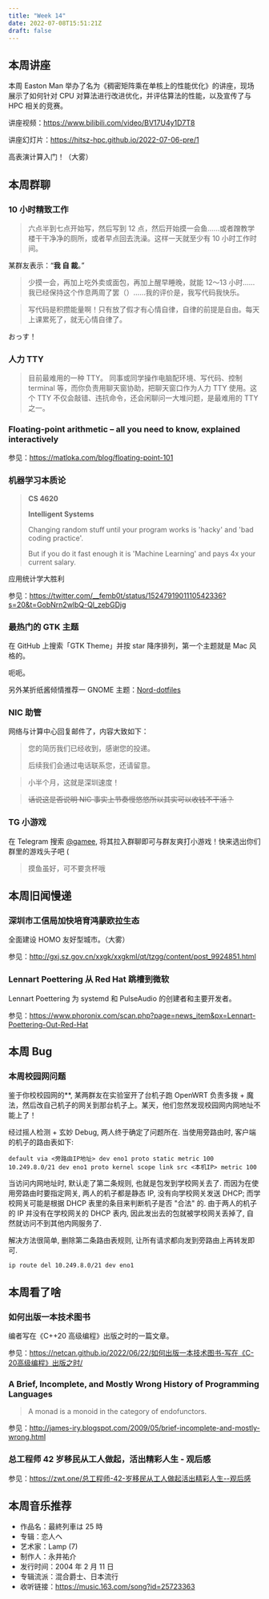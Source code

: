 ```yaml
---
title: "Week 14"
date: 2022-07-08T15:51:21Z
draft: false
---
```


## 本周讲座

本周 Easton Man 举办了名为《稠密矩阵乘在单核上的性能优化》的讲座，现场展示了如何针对 CPU 对算法进行改进优化，并评估算法的性能，以及宣传了与 HPC 相关的竞赛。

讲座视频：<https://www.bilibili.com/video/BV17U4y1D7T8>

讲座幻灯片：<https://hitsz-hpc.github.io/2022-07-06-pre/1>

高表演计算入门！（大雾）

<!--more-->

## 本周群聊

### 10 小时精致工作

> 六点半到七点开始写，然后写到 12 点，然后开始摸一会鱼……或者蹭教学楼干干净净的厕所，或者早点回去洗澡。这样一天就至少有 10 小时工作时间。

某群友表示：“**我 自 裁**。”

> 少摸一会，再加上吃外卖或面包，再加上醒早睡晚，就能 12～13 小时……我已经保持这个作息两周了罢（）……我的评价是，我写代码我快乐。

> 写代码是积攒能量啊！只有放了假才有心情自律，自律的前提是自由。每天上课累死了，就无心情自律了。

おっす！

### 人力 TTY

> 目前最难用的一种 TTY。
> 同事或同学操作电脑配环境、写代码、控制 terminal 等，而你负责用聊天窗协助，把聊天窗口作为人力 TTY 使用。这个 TTY 不仅会敲错、违抗命令，还会闲聊问一大堆问题，是最难用的 TTY 之一。

### Floating-point arithmetic – all you need to know, explained interactively

参见：<https://matloka.com/blog/floating-point-101>

### 机器学习本质论

> **CS 4620**
> 
> **Intelligent Systems**
> 
> Changing random stuff until your program works is 'hacky' and 'bad coding practice'.
> 
> But if you do it fast enough it is 'Machine Learning' and pays 4x your current salary.

应用统计学大胜利

参见：<https://twitter.com/__femb0t/status/1524791901110542336?s=20&t=GobNrn2wlbQ-Ql_zebGDjg>

### 最热门的 GTK 主题

在 GitHub 上搜索「GTK Theme」并按 star 降序排列，第一个主题就是 Mac 风格的。

呃呃。

另外某折纸酱倾情推荐一 GNOME 主题：[Nord-dotfiles](https://github.com/botsunny/nord_dotfiles)

### NIC 助管

网络与计算中心回复邮件了，内容大致如下：

> 您的简历我们已经收到，感谢您的投递。
> 
> 后续我们会通过电话联系您，还请留意。

> 小半个月，这就是深圳速度！

> ~~话说这是否说明 NIC 事实上节奏慢悠悠所以其实可以收钱不干活？~~

### TG 小游戏

在 Telegram 搜索 [@gamee](https://t.me/gamee), 将其拉入群聊即可与群友爽打小游戏！快来选出你们群里的游戏头子吧 (

> 摸鱼虽好，可不要贪杯哦

## 本周旧闻慢递

### 深圳市工信局加快培育鸿蒙欧拉生态

全面建设 HOMO 友好型城市。（大雾）

参见：<http://gxj.sz.gov.cn/xxgk/xxgkml/qt/tzgg/content/post_9924851.html>

### Lennart Poettering 从 Red Hat 跳槽到微软

Lennart Poettering 为 systemd 和 PulseAudio 的创建者和主要开发者。

参见：<https://www.phoronix.com/scan.php?page=news_item&px=Lennart-Poettering-Out-Red-Hat>

## 本周 Bug

### 本周校园网问题

鉴于你校校园网的**, 某两群友在实验室开了台机子跑 OpenWRT 负责多拨 + 魔法，然后改自己机子的网关到那台机子上。某天，他们忽然发现校园网内网地址不能上了！

经过摇人检测 + 玄妙 Debug, 两人终于确定了问题所在. 当使用旁路由时, 客户端的机子的路由表如下:

```
default via <旁路由IP地址> dev eno1 proto static metric 100 
10.249.8.0/21 dev eno1 proto kernel scope link src <本机IP> metric 100 
```

当访问内网地址时, 默认走了第二条规则, 也就是包发到学校网关去了. 而因为在使用旁路由时要指定网关, 两人的机子都是静态 IP, 没有向学校网关发送 DHCP; 而学校网关可能是根据 DHCP 表里的条目来判断机子是否 "合法" 的. 由于两人的机子的 IP 并没有在学校网关的 DHCP 表内, 因此发出去的包就被学校网关丢掉了, 自然就访问不到其他内网服务了.

解决方法很简单, 删除第二条路由表规则, 让所有请求都向发到旁路由上再转发即可.

```
ip route del 10.249.8.0/21 dev eno1
```

## 本周看了啥

### 如何出版一本技术图书

编者写在《C++20 高级编程》出版之时的一篇文章。

参见：<https://netcan.github.io/2022/06/22/如何出版一本技术图书-写在《C-20高级编程》出版之时/>

### A Brief, Incomplete, and Mostly Wrong History of Programming Languages

> A monad is a monoid in the category of endofunctors.

参见：<http://james-iry.blogspot.com/2009/05/brief-incomplete-and-mostly-wrong.html>

### 总工程师 42 岁移民从工人做起，活出精彩人生 - 观后感

参见：<https://zwt.one/总工程师-42-岁移民从工人做起活出精彩人生--观后感>

## 本周音乐推荐

- 作品名：最終列車は 25 時
- 专辑：恋人へ
- 艺术家：Lamp (7)
- 制作人：永井祐介
- 发行时间：2004 年 2 月 11 日
- 专辑流派：混合爵士、日本流行
- 收听链接：<https://music.163.com/song?id=25723363>